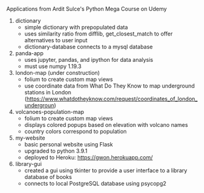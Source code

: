 Applications from Ardit Sulce's Python Mega Course on Udemy

1. dictionary
   - simple dictionary with prepopulated data
   - uses similarity ratio from difflib, get_closest_match to offer alternatives to user input
   - dictionary-database connects to a mysql database
2. panda-app
   - uses jupyter, pandas, and ipython for data analysis
   - must use numpy 1.19.3
3. london-map (under construction)
   - folium to create custom map views
   - use coordinate data from What Do They Know to map underground stations in London
     (https://www.whatdotheyknow.com/request/coordinates_of_london_undergroun)
4. volcanoes-population-map
   - folium to create custom map views
   - displays colored popups based on elevation with volcano names
   - country colors correspond to population
5. my-website
   - basic personal website using Flask
   - upgraded to python 3.9.1
   - deployed to Heroku: https://gwon.herokuapp.com/
6. library-gui
   - created a gui using tkinter to provide a user interface to a library database of books
   - connects to local PostgreSQL database using psycopg2